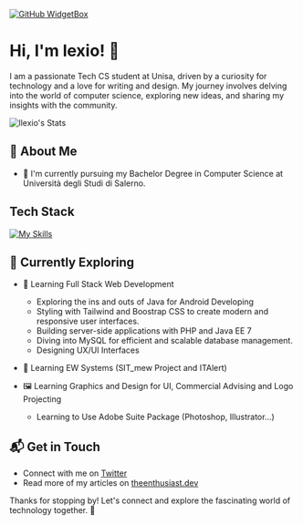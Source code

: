 
[![GitHub WidgetBox](https://github-widgetbox.vercel.app/api/profile?username=alessio2012&data=followers,repositories,stars,commits&theme=darkmode)](https://github.com/Jurredr/github-widgetbox)

# Hi, I'm lexio! 👋
I am a passionate Tech CS student at Unisa, driven by a curiosity for technology and a love for writing and design. 
My journey involves delving into the world of computer science, exploring new ideas, and sharing my insights with the community.

![llexio's Stats](https://github-readme-stats.vercel.app/api?username=alessio2012&theme=vue-dark&show_icons=true&hide_border=true&count_private=true)

## 🚀 About Me

- 🔭 I'm currently pursuing my Bachelor Degree in Computer Science at Università degli Studi di Salerno.

## Tech Stack
[![My Skills](https://skillicons.dev/icons?i=js,html,css,php,mysql,java,c)](https://skillicons.dev)

## 🌱 Currently Exploring

- 🚀 Learning Full Stack Web Development
  - Exploring the ins and outs of Java for Android Developing
  - Styling with Tailwind and Boostrap CSS to create modern and responsive user interfaces.
  - Building server-side applications with PHP and Java EE 7 
  - Diving into MySQL for efficient and scalable database management.
  - Designing UX/UI Interfaces
 
- 🚨 Learning EW Systems (SIT_mew Project and ITAlert)
- 🖼️ Learning Graphics and Design for UI, Commercial Advising and Logo Projecting
    - Learning to Use Adobe Suite Package (Photoshop, Illustrator...)




## 📬 Get in Touch

- Connect with me on [Twitter](https://twitter.com/introvertedbot)
- Read more of my articles on [theenthusiast.dev](https://theenthusiast.dev)

Thanks for stopping by! Let's connect and explore the fascinating world of technology together. 🚀
